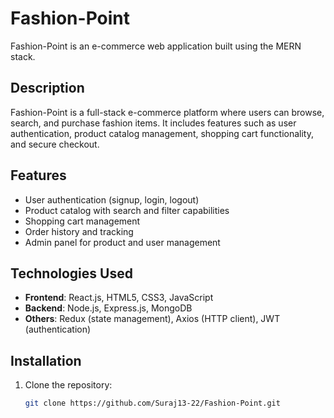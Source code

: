 # Fashion-Point

Fashion-Point is an e-commerce web application built using the MERN stack.
## Description

Fashion-Point is a full-stack e-commerce platform where users can browse, search, and purchase fashion items. It includes features such as user authentication, product catalog management, shopping cart functionality, and secure checkout.

## Features

- User authentication (signup, login, logout)
- Product catalog with search and filter capabilities
- Shopping cart management
- Order history and tracking
- Admin panel for product and user management

## Technologies Used

- **Frontend**: React.js, HTML5, CSS3, JavaScript
- **Backend**: Node.js, Express.js, MongoDB
- **Others**: Redux (state management), Axios (HTTP client), JWT (authentication)

## Installation

1. Clone the repository:
   ```bash
   git clone https://github.com/Suraj13-22/Fashion-Point.git
